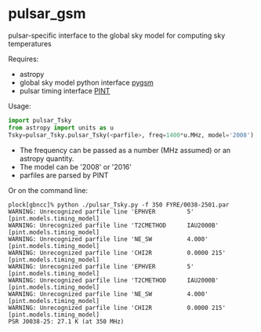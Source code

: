 # pulsar_gsm
pulsar-specific interface to the global sky model for computing sky temperatures

Requires:
 * astropy
 * global sky model python interface [pygsm](https://github.com/telegraphic/PyGSM)
 * pulsar timing interface [PINT](https://github.com/nanograv/PINT)
 
Usage:
```python
import pulsar_Tsky
from astropy import units as u
Tsky=pulsar_Tsky.pulsar_Tsky(<parfile>, freq=1400*u.MHz, model='2008')
```

 * The frequency can be passed as a number (MHz assumed) or an astropy quantity.
 * The model can be '2008' or '2016'
 * parfiles are parsed by PINT
 
Or on the command line:
```
plock[gbncc]% python ./pulsar_Tsky.py -f 350 FYRE/0038-2501.par
WARNING: Unrecognized parfile line 'EPHVER         5' [pint.models.timing_model]
WARNING: Unrecognized parfile line 'T2CMETHOD      IAU2000B' [pint.models.timing_model]
WARNING: Unrecognized parfile line 'NE_SW          4.000' [pint.models.timing_model]
WARNING: Unrecognized parfile line 'CHI2R          0.0000 215' [pint.models.timing_model]
WARNING: Unrecognized parfile line 'EPHVER         5' [pint.models.timing_model]
WARNING: Unrecognized parfile line 'T2CMETHOD      IAU2000B' [pint.models.timing_model]
WARNING: Unrecognized parfile line 'NE_SW          4.000' [pint.models.timing_model]
WARNING: Unrecognized parfile line 'CHI2R          0.0000 215' [pint.models.timing_model]
PSR J0038-25: 27.1 K (at 350 MHz)
```
 

